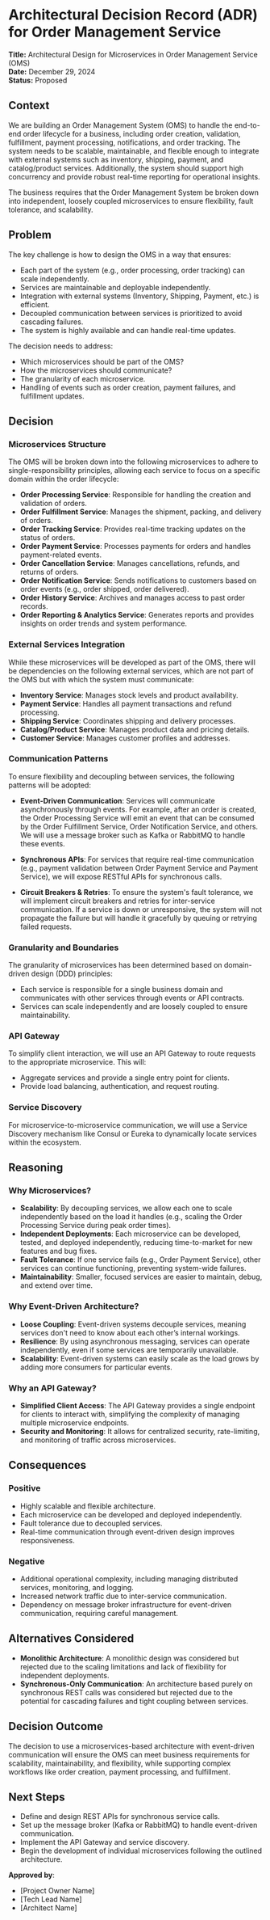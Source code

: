 # Architectural Decision Record (ADR) for Order Management Service

**Title:** Architectural Design for Microservices in Order Management Service (OMS)  
**Date:** December 29, 2024  
**Status:** Proposed

## Context

We are building an Order Management System (OMS) to handle the end-to-end order lifecycle for a business, including order creation, validation, fulfillment, payment processing, notifications, and order tracking. The system needs to be scalable, maintainable, and flexible enough to integrate with external systems such as inventory, shipping, payment, and catalog/product services. Additionally, the system should support high concurrency and provide robust real-time reporting for operational insights.

The business requires that the Order Management System be broken down into independent, loosely coupled microservices to ensure flexibility, fault tolerance, and scalability.

## Problem

The key challenge is how to design the OMS in a way that ensures:

- Each part of the system (e.g., order processing, order tracking) can scale independently.
- Services are maintainable and deployable independently.
- Integration with external systems (Inventory, Shipping, Payment, etc.) is efficient.
- Decoupled communication between services is prioritized to avoid cascading failures.
- The system is highly available and can handle real-time updates.

The decision needs to address:

- Which microservices should be part of the OMS?
- How the microservices should communicate?
- The granularity of each microservice.
- Handling of events such as order creation, payment failures, and fulfillment updates.

## Decision

### Microservices Structure

The OMS will be broken down into the following microservices to adhere to single-responsibility principles, allowing each service to focus on a specific domain within the order lifecycle:

- **Order Processing Service**: Responsible for handling the creation and validation of orders.
- **Order Fulfillment Service**: Manages the shipment, packing, and delivery of orders.
- **Order Tracking Service**: Provides real-time tracking updates on the status of orders.
- **Order Payment Service**: Processes payments for orders and handles payment-related events.
- **Order Cancellation Service**: Manages cancellations, refunds, and returns of orders.
- **Order Notification Service**: Sends notifications to customers based on order events (e.g., order shipped, order delivered).
- **Order History Service**: Archives and manages access to past order records.
- **Order Reporting & Analytics Service**: Generates reports and provides insights on order trends and system performance.

### External Services Integration

While these microservices will be developed as part of the OMS, there will be dependencies on the following external services, which are not part of the OMS but with which the system must communicate:

- **Inventory Service**: Manages stock levels and product availability.
- **Payment Service**: Handles all payment transactions and refund processing.
- **Shipping Service**: Coordinates shipping and delivery processes.
- **Catalog/Product Service**: Manages product data and pricing details.
- **Customer Service**: Manages customer profiles and addresses.

### Communication Patterns

To ensure flexibility and decoupling between services, the following patterns will be adopted:

- **Event-Driven Communication**: Services will communicate asynchronously through events. For example, after an order is created, the Order Processing Service will emit an event that can be consumed by the Order Fulfillment Service, Order Notification Service, and others.  
  We will use a message broker such as Kafka or RabbitMQ to handle these events.

- **Synchronous APIs**: For services that require real-time communication (e.g., payment validation between Order Payment Service and Payment Service), we will expose RESTful APIs for synchronous calls.

- **Circuit Breakers & Retries**: To ensure the system's fault tolerance, we will implement circuit breakers and retries for inter-service communication. If a service is down or unresponsive, the system will not propagate the failure but will handle it gracefully by queuing or retrying failed requests.

### Granularity and Boundaries

The granularity of microservices has been determined based on domain-driven design (DDD) principles:

- Each service is responsible for a single business domain and communicates with other services through events or API contracts.
- Services can scale independently and are loosely coupled to ensure maintainability.

### API Gateway

To simplify client interaction, we will use an API Gateway to route requests to the appropriate microservice. This will:

- Aggregate services and provide a single entry point for clients.
- Provide load balancing, authentication, and request routing.

### Service Discovery

For microservice-to-microservice communication, we will use a Service Discovery mechanism like Consul or Eureka to dynamically locate services within the ecosystem.

## Reasoning

### Why Microservices?

- **Scalability**: By decoupling services, we allow each one to scale independently based on the load it handles (e.g., scaling the Order Processing Service during peak order times).
- **Independent Deployments**: Each microservice can be developed, tested, and deployed independently, reducing time-to-market for new features and bug fixes.
- **Fault Tolerance**: If one service fails (e.g., Order Payment Service), other services can continue functioning, preventing system-wide failures.
- **Maintainability**: Smaller, focused services are easier to maintain, debug, and extend over time.

### Why Event-Driven Architecture?

- **Loose Coupling**: Event-driven systems decouple services, meaning services don't need to know about each other’s internal workings.
- **Resilience**: By using asynchronous messaging, services can operate independently, even if some services are temporarily unavailable.
- **Scalability**: Event-driven systems can easily scale as the load grows by adding more consumers for particular events.

### Why an API Gateway?

- **Simplified Client Access**: The API Gateway provides a single endpoint for clients to interact with, simplifying the complexity of managing multiple microservice endpoints.
- **Security and Monitoring**: It allows for centralized security, rate-limiting, and monitoring of traffic across microservices.

## Consequences

### Positive

- Highly scalable and flexible architecture.
- Each microservice can be developed and deployed independently.
- Fault tolerance due to decoupled services.
- Real-time communication through event-driven design improves responsiveness.

### Negative

- Additional operational complexity, including managing distributed services, monitoring, and logging.
- Increased network traffic due to inter-service communication.
- Dependency on message broker infrastructure for event-driven communication, requiring careful management.

## Alternatives Considered

- **Monolithic Architecture**: A monolithic design was considered but rejected due to the scaling limitations and lack of flexibility for independent deployments.
- **Synchronous-Only Communication**: An architecture based purely on synchronous REST calls was considered but rejected due to the potential for cascading failures and tight coupling between services.

## Decision Outcome

The decision to use a microservices-based architecture with event-driven communication will ensure the OMS can meet business requirements for scalability, maintainability, and flexibility, while supporting complex workflows like order creation, payment processing, and fulfillment.

## Next Steps

- Define and design REST APIs for synchronous service calls.
- Set up the message broker (Kafka or RabbitMQ) to handle event-driven communication.
- Implement the API Gateway and service discovery.
- Begin the development of individual microservices following the outlined architecture.

**Approved by**:

- [Project Owner Name]
- [Tech Lead Name]
- [Architect Name]
